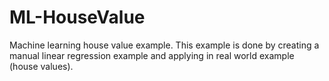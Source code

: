 # ML-HouseValue
Machine learning house value example. This example is done by creating a manual linear regression example and applying in real world example (house values).

